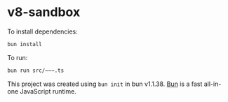 # v8-sandbox

To install dependencies:

```bash
bun install
```

To run:

```bash
bun run src/~~~.ts
```

This project was created using `bun init` in bun v1.1.38. [Bun](https://bun.sh) is a fast all-in-one JavaScript runtime.
